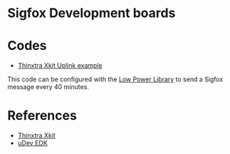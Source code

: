 # Sigfox Development boards


#  Codes


- [Thinxtra Xkit Uplink example](https://github.com/eron93br/sigfox/blob/master/Thinxtra/Uplink-Xkit.ino)

This code can be configured with the [Low Power Library](https://github.com/rocketscream/Low-Power) to send a Sigfox message every 40 minutes. 

# References

- [Thinxtra Xkit](https://www.thinxtra.com/xkit/)
- [uDev EDK](https://github.com/udev-br/SIGFOX-EDK)
